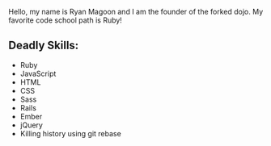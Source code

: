 Hello, my name is Ryan Magoon and I am the founder of the forked dojo.
My favorite code school path is Ruby!

## Deadly Skills:
* Ruby
* JavaScript
* HTML
* CSS
* Sass
* Rails
* Ember
* jQuery
* Killing history using git rebase
